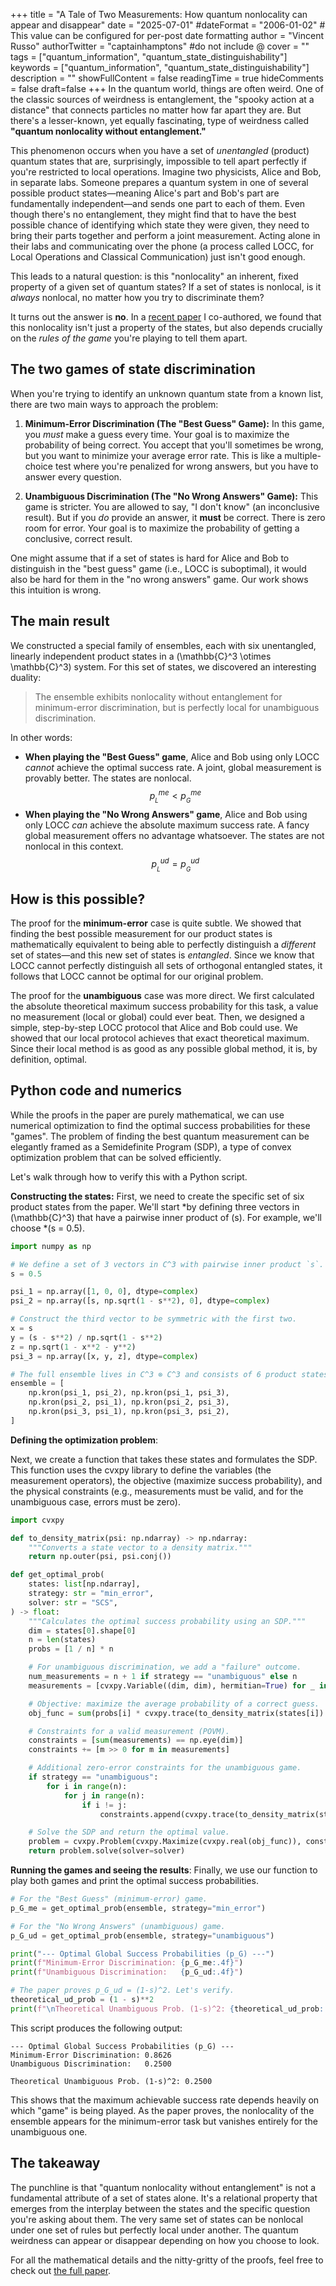 +++
title = "A Tale of Two Measurements: How quantum nonlocality can appear and disappear"
date = "2025-07-01"
#dateFormat = "2006-01-02" # This value can be configured for per-post date formatting
author = "Vincent Russo"
authorTwitter = "captainhamptons" #do not include @
cover = ""
tags = ["quantum_information", "quantum_state_distinguishability"]
keywords = ["quantum_information", "quantum_state_distinguishability"]
description = ""
showFullContent = false
readingTime = true
hideComments = false
draft=false
+++
In the quantum world, things are often weird. One of the classic sources of weirdness is entanglement, the "spooky
action at a distance" that connects particles no matter how far apart they are. But there's a lesser-known, yet equally
fascinating, type of weirdness called **"quantum nonlocality without entanglement."**

This phenomenon occurs when you have a set of *unentangled* (product) quantum states that are, surprisingly, impossible
to tell apart perfectly if you're restricted to local operations. Imagine two physicists, Alice and Bob, in separate
labs. Someone prepares a quantum system in one of several possible product states—meaning Alice's part and Bob's part
are fundamentally independent—and sends one part to each of them. Even though there's no entanglement, they might find
that to have the best possible chance of identifying which state they were given, they need to bring their parts
together and perform a joint measurement. Acting alone in their labs and communicating over the phone (a process called
LOCC, for Local Operations and Classical Communication) just isn't good enough.

This leads to a natural question: is this "nonlocality" an inherent, fixed property of a given set of quantum states? If
a set of states is nonlocal, is it *always* nonlocal, no matter how you try to discriminate them?

It turns out the answer is **no**. In a [recent paper](https://arxiv.org/abs/2506.20560) I co-authored, we found that
this nonlocality isn't just a property of the states, but also depends crucially on the *rules of the game* you're
playing to tell them apart.

## The two games of state discrimination

When you're trying to identify an unknown quantum state from a known list, there are two main ways to approach the
problem:

1.  **Minimum-Error Discrimination (The "Best Guess" Game):** In this game, you *must* make a guess every time. Your
goal is to maximize the probability of being correct. You accept that you'll sometimes be wrong, but you want to
minimize your average error rate. This is like a multiple-choice test where you're penalized for wrong answers, but you
have to answer every question.

2.  **Unambiguous Discrimination (The "No Wrong Answers" Game):** This game is stricter. You are allowed to say, "I
don't know" (an inconclusive result). But if you *do* provide an answer, it **must** be correct. There is zero room for
error. Your goal is to maximize the probability of getting a conclusive, correct result.

One might assume that if a set of states is hard for Alice and Bob to distinguish in the "best guess" game (i.e., LOCC
is suboptimal), it would also be hard for them in the "no wrong answers" game. Our work shows this intuition is wrong.

## The main result

We constructed a special family of ensembles, each with six unentangled, linearly independent product states in a
\(\mathbb{C}^3 \otimes \mathbb{C}^3\) system. For this set of states, we discovered an interesting duality:

> The ensemble exhibits nonlocality without entanglement for minimum-error discrimination, but is perfectly local for
unambiguous discrimination.

In other words:

* **When playing the "Best Guess" game**, Alice and Bob using only LOCC *cannot* achieve the optimal success rate. A joint, global measurement is provably better. The states are nonlocal.
    $$p_{_{L}}^{me} < p_{_{G}}^{me}$$
* **When playing the "No Wrong Answers" game**, Alice and Bob using only LOCC *can* achieve the absolute maximum success rate. A fancy global measurement offers no advantage whatsoever. The states are not nonlocal in this context.
    $$p_{_{L}}^{ud} = p_{_{G}}^{ud}$$

## How is this possible?

The proof for the **minimum-error** case is quite subtle. We showed that finding the best possible measurement for our
product states is mathematically equivalent to being able to perfectly distinguish a *different* set of states—and this
new set of states is *entangled*. Since we know that LOCC cannot perfectly distinguish all sets of orthogonal entangled
states, it follows that LOCC cannot be optimal for our original problem.

The proof for the **unambiguous** case was more direct. We first calculated the absolute theoretical maximum success
probability for this task, a value no measurement (local or global) could ever beat. Then, we designed a simple,
step-by-step LOCC protocol that Alice and Bob could use. We showed that our local protocol achieves that exact
theoretical maximum. Since their local method is as good as any possible global method, it is, by definition, optimal.

## Python code and numerics

While the proofs in the paper are purely mathematical, we can use numerical optimization to find the optimal success
probabilities for these "games". The problem of finding the best quantum measurement can be elegantly framed as a
Semidefinite Program (SDP), a type of convex optimization problem that can be solved efficiently.

Let's walk through how to verify this with a Python script.

**Constructing the states:** 
First, we need to create the specific set of six product states from the paper. We'll start
*by defining three vectors in \(\mathbb{C}^3\) that have a pairwise inner product of \(s\). For example, we'll choose
*\(s = 0.5\).

```python
import numpy as np

# We define a set of 3 vectors in C^3 with pairwise inner product `s`.
s = 0.5

psi_1 = np.array([1, 0, 0], dtype=complex)
psi_2 = np.array([s, np.sqrt(1 - s**2), 0], dtype=complex)

# Construct the third vector to be symmetric with the first two.
x = s
y = (s - s**2) / np.sqrt(1 - s**2)
z = np.sqrt(1 - x**2 - y**2)
psi_3 = np.array([x, y, z], dtype=complex)

# The full ensemble lives in C^3 ⊗ C^3 and consists of 6 product states.
ensemble = [
    np.kron(psi_1, psi_2), np.kron(psi_1, psi_3),
    np.kron(psi_2, psi_1), np.kron(psi_2, psi_3),
    np.kron(psi_3, psi_1), np.kron(psi_3, psi_2),
]
```

**Defining the optimization problem**:

Next, we create a function that takes these states and formulates the SDP. This function uses the cvxpy library to
define the variables (the measurement operators), the objective (maximize success probability), and the physical
constraints (e.g., measurements must be valid, and for the unambiguous case, errors must be zero).

```python
import cvxpy

def to_density_matrix(psi: np.ndarray) -> np.ndarray:
    """Converts a state vector to a density matrix."""
    return np.outer(psi, psi.conj())

def get_optimal_prob(
    states: list[np.ndarray],
    strategy: str = "min_error",
    solver: str = "SCS",
) -> float:
    """Calculates the optimal success probability using an SDP."""
    dim = states[0].shape[0]
    n = len(states)
    probs = [1 / n] * n

    # For unambiguous discrimination, we add a "failure" outcome.
    num_measurements = n + 1 if strategy == "unambiguous" else n
    measurements = [cvxpy.Variable((dim, dim), hermitian=True) for _ in range(num_measurements)]

    # Objective: maximize the average probability of a correct guess.
    obj_func = sum(probs[i] * cvxpy.trace(to_density_matrix(states[i]) @ measurements[i]) for i in range(n))

    # Constraints for a valid measurement (POVM).
    constraints = [sum(measurements) == np.eye(dim)]
    constraints += [m >> 0 for m in measurements]

    # Additional zero-error constraints for the unambiguous game.
    if strategy == "unambiguous":
        for i in range(n):
            for j in range(n):
                if i != j:
                    constraints.append(cvxpy.trace(to_density_matrix(states[j]) @ measurements[i]) == 0)

    # Solve the SDP and return the optimal value.
    problem = cvxpy.Problem(cvxpy.Maximize(cvxpy.real(obj_func)), constraints)
    return problem.solve(solver=solver)
```

**Running the games and seeing the results**: 
Finally, we use our function to play both games and print the optimal success probabilities.


```python
# For the "Best Guess" (minimum-error) game.
p_G_me = get_optimal_prob(ensemble, strategy="min_error")

# For the "No Wrong Answers" (unambiguous) game.
p_G_ud = get_optimal_prob(ensemble, strategy="unambiguous")

print("--- Optimal Global Success Probabilities (p_G) ---")
print(f"Minimum-Error Discrimination: {p_G_me:.4f}")
print(f"Unambiguous Discrimination:   {p_G_ud:.4f}")

# The paper proves p_G_ud = (1-s)^2. Let's verify.
theoretical_ud_prob = (1 - s)**2
print(f"\nTheoretical Unambiguous Prob. (1-s)^2: {theoretical_ud_prob:.4f}")
```

This script produces the following output:

```
--- Optimal Global Success Probabilities (p_G) ---
Minimum-Error Discrimination: 0.8626
Unambiguous Discrimination:   0.2500

Theoretical Unambiguous Prob. (1-s)^2: 0.2500
```

This shows that the maximum achievable success rate depends heavily on which "game" is being played. As the paper
proves, the nonlocality of the ensemble appears for the minimum-error task but vanishes entirely for the unambiguous
one.

## The takeaway

The punchline is that "quantum nonlocality without entanglement" is not a fundamental attribute of a set of states
alone. It's a relational property that emerges from the interplay between the states and the specific question you're
asking about them. The very same set of states can be nonlocal under one set of rules but perfectly local under another.
The quantum weirdness can appear or disappear depending on how you choose to look.

For all the mathematical details and the nitty-gritty of the proofs, feel free to check out [the full paper](https://arxiv.org/abs/2506.20560).
